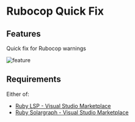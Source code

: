 # Rubocop Quick Fix

## Features

Quick fix for Rubocop warnings

![feature](https://i.gyazo.com/a7eb652d40a4412056b5636ee5718d16.gif)

## Requirements

Either of:

- [Ruby LSP \- Visual Studio Marketplace](https://marketplace.visualstudio.com/items?itemName=Shopify.ruby-lsp)
- [Ruby Solargraph \- Visual Studio Marketplace](https://marketplace.visualstudio.com/items?itemName=castwide.solargraph)

